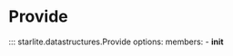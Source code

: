 # Provide

::: starlite.datastructures.Provide
    options:
        members:
            - __init__
